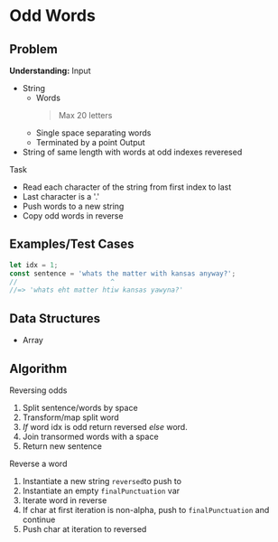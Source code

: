 # Odd Words

## Problem

__Understanding:__
Input
- String
  + Words
    > Max 20 letters
  + Single space separating words
  + Terminated by a point
Output
- String of same length with words at odd indexes reveresed

Task
- Read each character of the string from first index to
  last
- Last character is a '.'
- Push words to a new string
- Copy odd words in reverse

## Examples/Test Cases

```js
let idx = 1;
const sentence = 'whats the matter with kansas anyway?';
//                       ^
//=> 'whats eht matter htiw kansas yawyna?'
```

## Data Structures

- Array

## Algorithm

Reversing odds
1. Split sentence/words by space
1. Transform/map split word
1.   _If_ word idx is odd return reversed _else_ word.
1. Join transormed words with a space
1. Return new sentence

Reverse a word
1. Instantiate a new string `reversed`to push to
1. Instantiate an empty `finalPunctuation` var
1. Iterate word in reverse
1.   If char at first iteration is non-alpha, push to `finalPunctuation` and continue
1.   Push char at iteration to reversed
